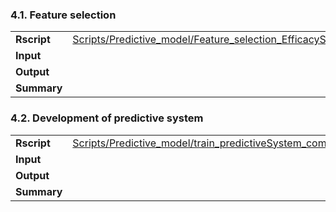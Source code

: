 ### 4.1. Feature selection

|             |                                                                                                                               |
|---------------|---------------------------------------------------------|
| **Rscript** | [Scripts/Predictive_model/Feature_selection_EfficacySafety.R](../Scripts/Predictive_model/Feature_selection_EfficacySafety.R) |
| **Input**   |                                                                                                                               |
| **Output**  |                                                                                                                               |
| **Summary** |                                                                                                                               |

### 4.2. Development of predictive system

|             |                                                                                                                                                                 |
|--------------|----------------------------------------------------------|
| **Rscript** | [Scripts/Predictive_model/train_predictiveSystem_combinedEfficacySafety_NES.R](../Scripts/Predictive_model/train_predictiveSystem_combinedEfficacySafety_NES.R) |
| **Input**   |                                                                                                                                                                 |
| **Output**  |                                                                                                                                                                 |
| **Summary** |                                                                                                                                                                 |
